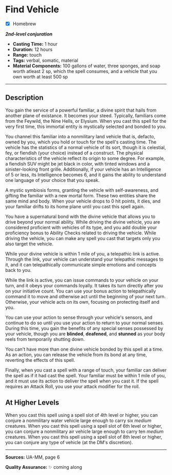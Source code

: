 # Find Vehicle
- [x] Homebrew

***2nd-level conjuration***
- **Casting Time:** 1 hour
- **Duration:** 12 hours
- **Range:** touch
- **Tags:** verbal, somatic, material
- **Material Components:** 100 gallons of water, three sponges, and soap worth atleast 2 sp, which the spell consumes, and a vehicle that you own worth at least 500 sp

---

## Description
You gain the service of a powerful familiar, a divine spirit that hails from another plane of existance.
It becomes your steed.
Typically, familiars come from the Feywild, the Nine Hells, or Elysium.
When you cast this spell for the very first time, this immortal entity is mystically selected and bonded to you.

You channel this familiar into a nonmilitary land vehicle that is, defacto, owned by you, which you hold or touch for the spell's casting time.
The vehicle has the statistics of a normal vehicle of its sort, though it is celestial, fey, or fiendish (your choice) instead of a construct.
The physical characteristics of the vehicle reflect its origin to some degree.
For example, a fiendish SUV might be jet black in color, with tinted windows and a sinister-looking front grille.
Additionally, if your vehicle has an Intelligence of 5 or less, its Intelligence becomes 6, and it gains the ability to understand one language of your choice that you speak.

A mystic symbiosis forms, granting the vehicle with self-awareness, and gifting the familiar with a new mortal form.
These two entities share the same mind and body.
When your vehicle drops to 0 hit points, it dies, and your familiar drifts to its home plane until you cast this spell again.

You have a supernatural bond with the divine vehicle that allows you to drive beyond your normal ability.
While driving the divine vehicle, you are considered proficient with vehicles of its type, and you add double your proficiency bonus to Ability Checks related to driving the vehicle.
While driving the vehicle, you can make any spell you cast that targets only you also target the vehicle.

While your divine vehicle is within 1 mile of you, a telepathic link is active.
Through the link, your vehicle can understand your telepathic messages to it, and it can telepathically communicate simple emotions and concepts back to you.

While the link is active, you can issue commands to your vehicle on your turn, and it obeys your commands loyally.
It takes its turn directly after you on your initiative count.
You can use your bonus action to telepathically command it to move and otherwise act until the beginning of your next turn.
Otherwise, your vehicle acts on its own, focusing on protecting itself and you.

You can use your action to sense through your vehicle's sensors, and continue to do so until you use your action to return to your normal senses.
During this time, you gain the benefits of any special senses possessed by your vehicle, though you are **blinded**, **deafened**, and **stunned** as your body reels from temporarily shutting down.

You can't have more than one divine vehicle bonded by this spell at a time.
As an action, you can release the vehicle from its bond at any time, reverting the effects of this spell.

Finally, when you cast a spell with a range of touch, your familiar can deliver the spell as if it had cast the spell.
Your familiar must be within 1 mile of you, and it must use its action to deliver the spell when you cast it.
If the spell requires an Attack Roll, you use your attack modifier for the roll.

## At Higher Levels
When you cast this spell using a spell slot of 4th level or higher, you can conjure a nonmilitary water vehicle large enough to carry six *medium* creatures.
When you cast this spell using a spell slot of 6th level or higher, you can conjure a nonmilitary air vehicle large enough to carry ten *medium* creatures.
When you cast this spell using a spell slot of 8th level or higher, you can conjure any type of vehicle (at the DM's discretion).

---

**Sources:** UA-MM, page 6

**Quality Assurance:** :sparkles: coming along
